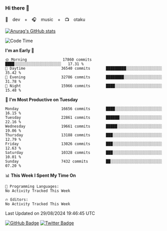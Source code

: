 ### Hi there 👋

🚀　dev　+　🎧　music　+　📺　otaku


[![Anurag's GitHub stats](https://github-readme-stats.vercel.app/api?username=koheitasaka&count_private=true&show_icons=true&theme=monokai)](https://github.com/koheitasaka/github-readme-stats)

<!--START_SECTION:waka-->
![Code Time](http://img.shields.io/badge/Code%20Time-1%2C161%20hrs%2023%20mins-blue)

**I'm an Early 🐤** 

```text
🌞 Morning                17860 commits       ████░░░░░░░░░░░░░░░░░░░░░   17.31 % 
🌆 Daytime                36540 commits       █████████░░░░░░░░░░░░░░░░   35.42 % 
🌃 Evening                32786 commits       ████████░░░░░░░░░░░░░░░░░   31.78 % 
🌙 Night                  15966 commits       ████░░░░░░░░░░░░░░░░░░░░░   15.48 % 
```
📅 **I'm Most Productive on Tuesday** 

```text
Monday                   16656 commits       ████░░░░░░░░░░░░░░░░░░░░░   16.15 % 
Tuesday                  22861 commits       ██████░░░░░░░░░░░░░░░░░░░   22.16 % 
Wednesday                19661 commits       █████░░░░░░░░░░░░░░░░░░░░   19.06 % 
Thursday                 13188 commits       ███░░░░░░░░░░░░░░░░░░░░░░   12.79 % 
Friday                   13026 commits       ███░░░░░░░░░░░░░░░░░░░░░░   12.63 % 
Saturday                 10328 commits       ███░░░░░░░░░░░░░░░░░░░░░░   10.01 % 
Sunday                   7432 commits        ██░░░░░░░░░░░░░░░░░░░░░░░   07.20 % 
```


📊 **This Week I Spent My Time On** 

```text
💬 Programming Languages: 
No Activity Tracked This Week

🔥 Editors: 
No Activity Tracked This Week
```


 Last Updated on 29/08/2024 19:46:45 UTC
<!--END_SECTION:waka-->

[![GitHub Badge](https://img.shields.io/badge/GitHub-100000?style=for-the-badge&logo=github&logoColor=white)](https://github.com/koheitasaka)
[![Twitter Badge](https://img.shields.io/badge/Twitter-1DA1F2?style=for-the-badge&logo=twitter&logoColor=white)](https://twitter.com/sleep_asleep_)
